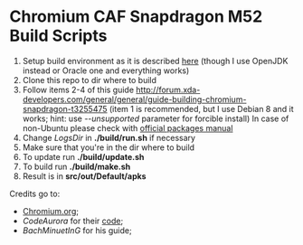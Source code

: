 # Chromium CAF Snapdragon M52 Build Scripts

1. Setup build environment as it is described [here](https://www.codeaurora.org/xwiki/bin/Chromium+for+Snapdragon/Setup)
  (though I use OpenJDK instead or Oracle one and everything works)
2. Clone this repo to dir where to build
3. Follow items 2-4 of this guide http://forum.xda-developers.com/general/general/guide-building-chromium-snapdragon-t3255475
  (item 1 is recommended, but I use Debian 8 and it works; hint: use *--unsupported* parameter for forcible install)
  In case of non-Ubuntu please check with [official packages manual](https://chromium.googlesource.com/chromium/src/+/master/docs/linux_build_instructions_prerequisites.md)
4. Change *LogsDir* in **./build/run.sh** if necessary
5. Make sure that you're in the dir where to build
6. To update run **./build/update.sh**
7. To build run **./build/make.sh**
8. Result is in **src/out/Default/apks**

Credits go to:
- [Chromium.org](https://www.chromium.org/);
- *CodeAurora* for their [code](https://codeaurora.org/cgit/quic/chrome4sdp/chromium/src?h=m50);
- *BachMinuetInG* for his guide;
